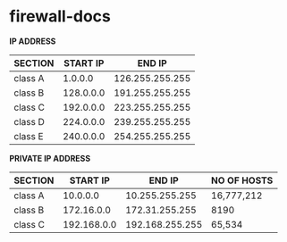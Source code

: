 # firewall-docs

**IP ADDRESS**

| SECTION | START IP | END IP | 
| --------------- | --------------- | --------------- |
| class A | 1.0.0.0 | 126.255.255.255 | 
| class B | 128.0.0.0 | 191.255.255.255 | 
| class C | 192.0.0.0 | 223.255.255.255 | 
| class D | 224.0.0.0 | 239.255.255.255 | 
| class E | 240.0.0.0 | 254.255.255.255 | 


**PRIVATE IP ADDRESS**


| SECTION | START IP | END IP | NO OF HOSTS |
| --------------- | --------------- | --------------- |--------------- |
| class A | 10.0.0.0 | 10.255.255.255 | 16,777,212 |
| class B | 172.16.0.0 | 172.31.255.255 | 8190
| class C | 192.168.0.0 | 192.168.255.255 | 65,534 |
